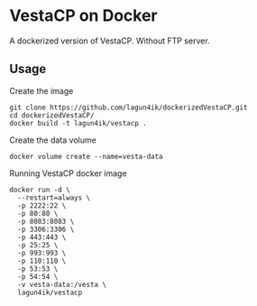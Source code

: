 # VestaCP on Docker

A dockerized version of VestaCP. Without FTP server.

Usage
-----

Create the image
```
git clone https://github.com/lagun4ik/dockerizedVestaCP.git
cd dockerizedVestaCP/
docker build -t lagun4ik/vestacp .
```

Create the data volume
```
docker volume create --name=vesta-data
```

Running VestaCP docker image
```
docker run -d \
  --restart=always \
  -p 2222:22 \
  -p 80:80 \
  -p 8083:8083 \
  -p 3306:3306 \
  -p 443:443 \
  -p 25:25 \
  -p 993:993 \
  -p 110:110 \
  -p 53:53 \
  -p 54:54 \
  -v vesta-data:/vesta \
  lagun4ik/vestacp
```